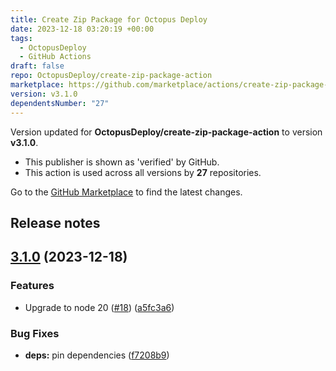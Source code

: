 ```yaml
---
title: Create Zip Package for Octopus Deploy
date: 2023-12-18 03:20:19 +00:00
tags:
  - OctopusDeploy
  - GitHub Actions
draft: false
repo: OctopusDeploy/create-zip-package-action
marketplace: https://github.com/marketplace/actions/create-zip-package-for-octopus-deploy
version: v3.1.0
dependentsNumber: "27"
---
```



Version updated for **OctopusDeploy/create-zip-package-action** to version **v3.1.0**.
- This publisher is shown as 'verified' by GitHub.
- This action is used across all versions by **27** repositories.

Go to the [GitHub Marketplace](https://github.com/marketplace/actions/create-zip-package-for-octopus-deploy) to find the latest changes.

## Release notes

## [3.1.0](https://github.com/OctopusDeploy/create-zip-package-action/compare/v3.0.2...v3.1.0) (2023-12-18)


### Features

* Upgrade to node 20 ([#18](https://github.com/OctopusDeploy/create-zip-package-action/issues/18)) ([a5fc3a6](https://github.com/OctopusDeploy/create-zip-package-action/commit/a5fc3a64b3f54db5b20213e11384df0a1f55c58f))


### Bug Fixes

* **deps:** pin dependencies ([f7208b9](https://github.com/OctopusDeploy/create-zip-package-action/commit/f7208b9868dfbfab0eabb474ba0e530009533d70))
